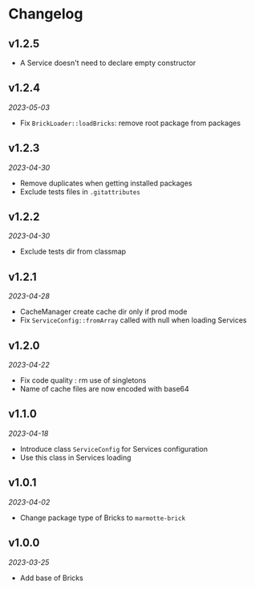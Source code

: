 # Changelog

## v1.2.5

- A Service doesn't need to declare empty constructor

## v1.2.4

*2023-05-03*

- Fix `BrickLoader::loadBricks`: remove root package from packages

## v1.2.3

*2023-04-30*

- Remove duplicates when getting installed packages
- Exclude tests files in `.gitattributes`

## v1.2.2

*2023-04-30*

- Exclude tests dir from classmap

## v1.2.1

*2023-04-28*

- CacheManager create cache dir only if prod mode
- Fix `ServiceConfig::fromArray` called with null when loading Services

## v1.2.0

*2023-04-22*

- Fix code quality : rm use of singletons
- Name of cache files are now encoded with base64

## v1.1.0

*2023-04-18*

- Introduce class `ServiceConfig` for Services configuration
- Use this class in Services loading

## v1.0.1

*2023-04-02*

- Change package type of Bricks to `marmotte-brick`

## v1.0.0

*2023-03-25*

- Add base of Bricks
